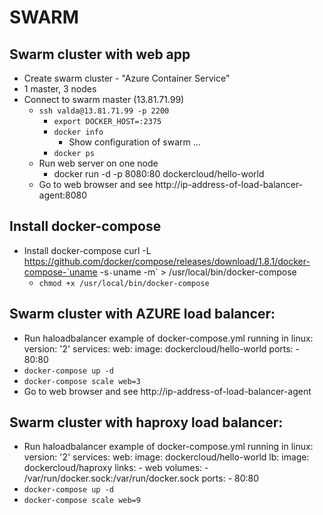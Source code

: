 # SWARM

## Swarm cluster with web app
- Create swarm cluster - "Azure Container Service"
- 1 master, 3 nodes
- Connect to swarm master (13.81.71.99)
	- `ssh valda@13.81.71.99 -p 2200`
		- `export DOCKER_HOST=:2375`
		- `docker info`
			- Show configuration of swarm ...
		- `docker ps`
	- Run web server on one node
		- docker run -d -p 8080:80 dockercloud/hello-world
	- Go to web browser and see http://ip-address-of-load-balancer-agent:8080

## Install docker-compose
- Install docker-compose
		curl -L https://github.com/docker/compose/releases/download/1.8.1/docker-compose-`uname -s`-`uname -m` > /usr/local/bin/docker-compose
	- `chmod +x /usr/local/bin/docker-compose`

## Swarm cluster with AZURE load balancer:
- Run haloadbalancer
		example of docker-compose.yml running in linux:
		version: '2'
		services:
		  web:
		    image: dockercloud/hello-world
		    ports:
		      - 80:80
- `docker-compose up -d`
- `docker-compose scale web=3`
- Go to web browser and see http://ip-address-of-load-balancer-agent

## Swarm cluster with haproxy load balancer:
- Run haloadbalancer
		example of docker-compose.yml running in linux:
		version: '2'
		services:
		  web:
		    image: dockercloud/hello-world
		  lb:
		    image: dockercloud/haproxy
		    links:
		      - web
		    volumes:
		      - /var/run/docker.sock:/var/run/docker.sock
		    ports:
		      - 80:80
- `docker-compose up -d`
- `docker-compose scale web=9`

